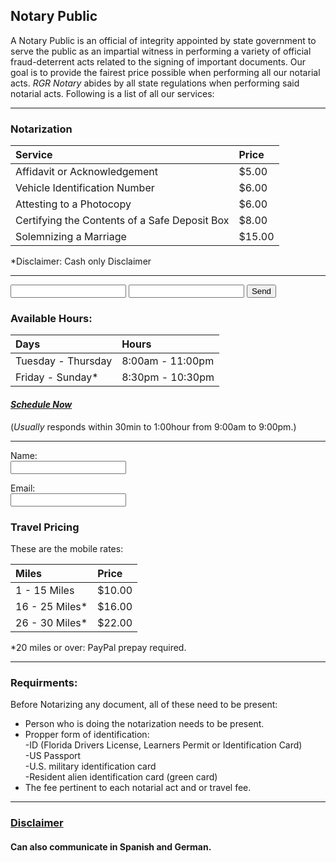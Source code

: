 ## [](#header-1)Notary Public
 
A Notary Public is an official of integrity appointed by state government to serve the public as an impartial witness in performing a variety of official fraud-deterrent acts related to the signing of important documents. Our goal is to provide the fairest price possible when performing all our notarial acts.  _RGR Notary_ abides by all state regulations when performing said notarial acts. Following is a list of all our services: 

*****

### [](#header-6)Notarization

| Service                                       | Price  | 
|:----------------------------------------------|:-------|
| Affidavit or Acknowledgement                  | $5.00  |
| Vehicle Identification Number                 | $6.00  |
| Attesting to a Photocopy                      | $6.00  |
| Certifying the Contents of a Safe Deposit Box | $8.00  |
| Solemnizing a Marriage                        | $15.00 |

*Disclaimer: Cash only Disclaimer 

*****

<form action="https://formspree.io/rgr.notary@gmail.com"
      method="POST">
    <input type="text" name="name">
    <input type="email" name="_replyto">
    <input type="submit" value="Send">
</form> 

### [](#header-6)Available Hours: 

| Days               | Hours            |
|:-------------------|:-----------------|
| Tuesday - Thursday | 8:00am - 11:00pm |
| Friday - Sunday*   | 8:30pm - 10:30pm |

#### [_Schedule Now_](emailscript.html) 
(_Usually_ responds within 30min to 1:00hour from 9:00am to 9:00pm.)

*****

<form action="https://formspree.io/rgr.notary@gmail.com" method="POST">
<p>Name: <br /><input type="text" cols="20" name="name"><br />
<p>Email: <br /><input type="email" cols="20" name="_replyto"><br />

### [](#header-6)Travel Pricing

These are the mobile rates: 

| Miles             | Price       |
|:------------------|:------------|
| 1  - 15 Miles     | $10.00      |
| 16 - 25 Miles*    | $16.00      |
| 26 - 30 Miles*    | $22.00      |

*20 miles or over: PayPal prepay required. 

*****


### [](#header-4)Requirments: 

Before Notarizing any document, all of these need to be present: 

*   Person who is doing the notarization needs to be present. 
*   Propper form of identification:<br />
      -ID (Florida Drivers License, Learners Permit or Identification Card)<br /> 
      -US Passport <br />
      -U.S. military identification card <br />
      -Resident alien identification card (green card) <br />
*   The fee pertinent to each notarial act and or travel fee. 

* * * 

### [Disclaimer](another-page)

#### [](#header-8)Can also communicate in Spanish and German.


